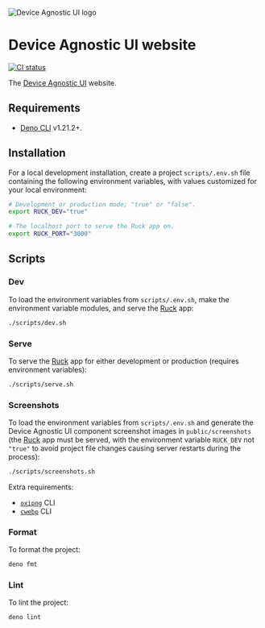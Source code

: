 ![Device Agnostic UI logo](https://cdn.jsdelivr.net/gh/jaydenseric/device-agnostic-ui/device-agnostic-ui-logo.svg)

# Device Agnostic UI website

[![CI status](https://github.com/jaydenseric/device-agnostic-ui-website/workflows/CI/badge.svg)](https://github.com/jaydenseric/device-agnostic-ui-website/actions)

The [Device Agnostic UI](https://github.com/jaydenseric/device-agnostic-ui)
website.

## Requirements

- [Deno CLI](https://deno.land/#installation) v1.21.2+.

## Installation

For a local development installation, create a project `scripts/.env.sh` file
containing the following environment variables, with values customized for your
local environment:

```sh
# Development or production mode; "true" or "false".
export RUCK_DEV="true"

# The localhost port to serve the Ruck app on.
export RUCK_PORT="3000"
```

## Scripts

### Dev

To load the environment variables from `scripts/.env.sh`, make the environment
variable modules, and serve the [Ruck](https://ruck.tech) app:

```sh
./scripts/dev.sh
```

### Serve

To serve the [Ruck](https://ruck.tech) app for either development or production
(requires environment variables):

```sh
./scripts/serve.sh
```

### Screenshots

To load the environment variables from `scripts/.env.sh` and generate the Device
Agnostic UI component screenshot images in `public/screenshots` (the
[Ruck](https://ruck.tech) app must be served, with the environment variable
`RUCK_DEV` not `"true"` to avoid project file changes causing server restarts
during the process):

```sh
./scripts/screenshots.sh
```

Extra requirements:

- [`oxipng`](https://github.com/shssoichiro/oxipng) CLI
- [`cwebp`](https://github.com/webmproject/libwebp) CLI

### Format

To format the project:

```sh
deno fmt
```

### Lint

To lint the project:

```sh
deno lint
```

